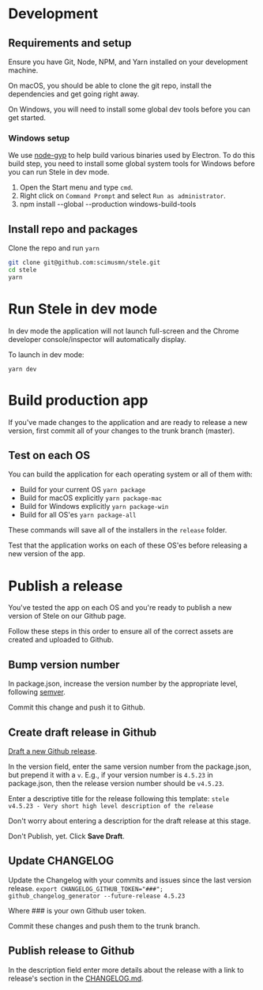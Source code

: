 # Development

## Requirements and setup
Ensure you have Git, Node, NPM, and Yarn installed on your development machine.

On macOS, you should be able to clone the git repo, install the dependencies and get going right away.

On Windows, you will need to install some global dev tools before you can get started.

### Windows setup
We use [node-gyp](https://github.com/nodejs/node-gyp) to help build various binaries used by Electron. To do this build step, you need to install some global system tools for Windows before you can run Stele in dev mode.

1. Open the Start menu and type `cmd`.
1. Right click on `Command Prompt` and select `Run as administrator`.
1. npm install --global --production windows-build-tools

## Install repo and packages
Clone the repo and run `yarn`

```bash
git clone git@github.com:scimusmn/stele.git
cd stele
yarn
```

# Run Stele in dev mode
In dev mode the application will not launch full-screen and the Chrome developer console/inspector will automatically display.

To launch in dev mode:

    yarn dev

# Build production app
If you've made changes to the application and are ready to release a new version, first commit all of your changes to the trunk branch (master).

## Test on each OS
You can build the application for each operating system or all of them with:

- Build for your current OS `yarn package`
- Build for macOS explicitly `yarn package-mac`
- Build for Windows explicitly `yarn package-win`
- Build for all OS'es `yarn package-all`

These commands will save all of the installers in the `release` folder.

Test that the application works on each of these OS'es before releasing a new version of the app.

# Publish a release
You've tested the app on each OS and you're ready to publish a new version of Stele on our Github page.

Follow these steps in this order to ensure all of the correct assets are created and uploaded to Github.

## Bump version number
In package.json, increase the version number by the appropriate level, following [semver](https://semver.org/).

Commit this change and push it to Github.

## Create draft release in Github
[Draft a new Github release](https://github.com/scimusmn/stele/releases/new).

In the version field, enter the same version number from the package.json, but prepend it with a `v`. E.g., if your version number is `4.5.23` in package.json, then the release version number should be `v4.5.23`.

Enter a descriptive title for the release following this template:
`stele v4.5.23 - Very short high level description of the release`

Don't worry about entering a description for the draft release at this stage.

Don't Publish, yet. Click **Save Draft**.

## Update CHANGELOG
Update the Changelog with your commits and issues since the last version release.
`export CHANGELOG_GITHUB_TOKEN="###"; github_changelog_generator --future-release 4.5.23`

Where ### is your own Github user token.

Commit these changes and push them to the trunk branch.

## Publish release to Github
In the description field enter more details about the release with a link to release's section in the [CHANGELOG.md](https://github.com/scimusmn/stele/blob/master/CHANGELOG.md).

